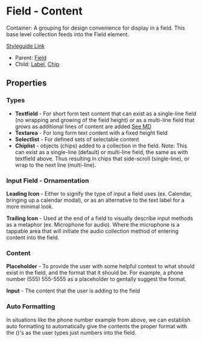 # Field - Content

Container: A grouping for design convenience for display in a field. This base level collection feeds into the Field element. 

[Styleguide Link](https://zpl.io/V0zMJMO)

- Parent: [Field](https://github.com/able-app/docs/blob/78b7d0a469492d69eba8f33ae838468642242f52/controls/%CE%B5%20elements/field/field.md)
- Child: [Label](https://github.com/able-app/docs/blob/78b7d0a469492d69eba8f33ae838468642242f52/controls/%CE%B5%20elements/label.md), [Chip](https://github.com/able-app/docs/blob/7bb2457d172a78e9e6528e086a642c45224c701f/controls/%CE%B5%20elements/chip/chip.md)

## Properties

### Types

- **Textfield** - For short form text content that can exist as a single-line field (no wrapping and growing of the field height) or as a multi-line field that grows as additional lines of content are added [See MD](https://material.io/components/text-fields#input-types)
- **Textarea** - For long form text content with a fixed height field
- **Selectlist** - For defined sets of selectable content
- **Chiplist** - objects (chips) added to a collection in the field.  Note: This can exist as a single-line (default) or multi-line field, the same as with textfield above.  Thus resulting in chips that side-scroll (single-line), or wrap to the next line (multi-line).

### Input Field - Ornamentation

**Leading Icon** - Either to signify the type of input a field uses (ex. Calendar, bringing up a calendar modal), or as an alternative to the text label for a more minimal look.

**Trailing Icon** - Used at the end of a field to visually describe input methods as a metaphor (ex. Microphone for audio). Where the microphone is a tappable area that will initiate the audio collection method of entering content into the field.

### Content

**Placeholder** - To provide the user with some helpful context to what should exist in the field, and the format that it should be.  For example, a phone number (555) 555-5555 as a placeholder to gentally suggest the format.

**Input** - The content that the user is adding to the field

### Auto Formatting

In situations like the phone number example from above, we can establish auto formatting to automatically give the contents the proper format with the ()'s as the user types just numbers into the field.

